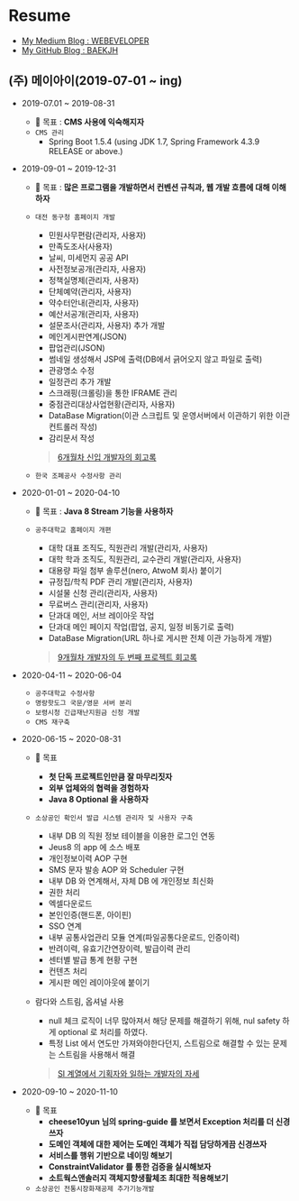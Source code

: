# Resume

- [My Medium Blog : WEBEVELOPER](https://medium.com/webeveloper)
- [My GitHub Blog : BAEKJH](https://baekjungho.github.io/)

## (주) 메이아이(2019-07-01 ~ ing)

- 2019-07.01 ~ 2019-08-31
  - 👊 목표 : __CMS 사용에 익숙해지자__
  - `CMS 관리`
    - Spring Boot 1.5.4 (using JDK 1.7, Spring Framework 4.3.9 RELEASE or above.)
  
- 2019-09-01 ~ 2019-12-31
  - 👊 목표 : __많은 프로그램을 개발하면서 컨벤션 규칙과, 웹 개발 흐름에 대해 이해하자__
  - `대전 동구청 홈페이지 개발`
    - 민원사무편람(관리자, 사용자)
    - 만족도조사(사용자)
    - 날씨, 미세먼지 공공 API
    - 사전정보공개(관리자, 사용자)
    - 정책실명제(관리자, 사용자)
    - 단체예약(관리자, 사용자)
    - 약수터안내(관리자, 사용자)
    - 예산서공개(관리자, 사용자)
    - 설문조사(관리자, 사용자) 추가 개발
    - 메인게시판연계(JSON)
    - 팝업관리(JSON)
    - 썸네일 생성해서 JSP에 출력(DB에서 긁어오지 않고 파일로 출력)
    - 관광명소 수정
    - 일정관리 추가 개발
    - 스크래핑(크롤링)을 통한 IFRAME 관리
    - 중점관리대상사업현황(관리자, 사용자)
    - DataBase Migration(이관 스크립트 및 운영서버에서 이관하기 위한 이관 컨트롤러 작성)
    - 감리문서 작성
    
    > [6개월차 신입 개발자의 회고록](https://medium.com/webeveloper/6%EA%B0%9C%EC%9B%94%EC%B0%A8-%EC%8B%A0%EC%9E%85-%EA%B0%9C%EB%B0%9C%EC%9E%90%EC%9D%98-2019%EB%85%84-%ED%9A%8C%EA%B3%A0%EB%A1%9D-8781a998e844)

  - `한국 조폐공사 수정사항 관리`

- 2020-01-01 ~ 2020-04-10
  - 👊 목표 : __Java 8 Stream 기능을 사용하자__
  - `공주대학교 홈페이지 개편`
    - 대학 대표 조직도, 직원관리 개발(관리자, 사용자)
    - 대학 학과 조직도, 직원관리, 교수관리 개발(관리자, 사용자)
    - 대용량 파일 첨부 솔루션(nero, AtwoM 회사) 붙이기
    - 규정집/학칙 PDF 관리 개발(관리자, 사용자)
    - 시설물 신청 관리(관리자, 사용자)
    - 무료버스 관리(관리자, 사용자)
    - 단과대 메인, 서브 레이아웃 작업
    - 단과대 메인 페이지 작업(팝업, 공지, 일정 비동기로 출력)
    - DataBase Migration(URL 하나로 게시판 전체 이관 가능하게 개발)
    
    > [9개월차 개발자의 두 번째 프로젝트 회고록](https://medium.com/webeveloper/9%EA%B0%9C%EC%9B%94-%EA%B0%9C%EB%B0%9C%EC%9E%90-%EB%91%90-%EB%B2%88%EC%A7%B8-%ED%94%84%EB%A1%9C%EC%A0%9D%ED%8A%B8%EB%A5%BC-%EB%A7%88%EC%B9%9C-%ED%9B%84-%EB%8A%90%EB%82%80-%EC%A0%90-c9978ee42070)
    
- 2020-04-11 ~ 2020-06-04
  - `공주대학교 수정사항`
  - `명랑핫도그 국문/영문 서버 분리`
  - `보령시청 긴급재난지원금 신청 개발`
  - `CMS 재구축`
  
- 2020-06-15 ~ 2020-08-31
  - 👊 목표 
    - __첫 단독 프로젝트인만큼 잘 마무리짓자__
    - __외부 업체와의 협력을 경험하자__
    - __Java 8 Optional 을 사용하자__
  - `소상공인 확인서 발급 시스템 관리자 및 사용자 구축`
    - 내부 DB 의 직원 정보 테이블을 이용한 로그인 연동
    - Jeus8 의 app 에 소스 배포
    - 개인정보이력 AOP 구현
    - SMS 문자 발송 AOP 와 Scheduler 구현
    - 내부 DB 와 연계해서, 자체 DB 에 개인정보 최신화
    - 권한 처리
    - 엑셀다운로드
    - 본인인증(핸드폰, 아이핀)
    - SSO 연계
    - 내부 공통사업관리 모듈 연계(파일공통다운로드, 인증이력)
    - 반려이력, 유효기간연장이력, 발급이력 관리
    - 센터별 발급 통계 현황 구현
    - 컨텐츠 처리
    - 게시판 메인 레이아웃에 붙이기
  - 람다와 스트림, 옵셔널 사용 
    - null 체크 로직이 너무 많아져서 해당 문제를 해결하기 위해, nul safety 하게 optional 로 처리를 하였다.
    - 특정 List 에서 연도만 가져와야한다던지, 스트림으로 해결할 수 있는 문제는 스트림을 사용해서 해결
    
    > [SI 계열에서 기획자와 일하는 개발자의 자세](https://medium.com/webeveloper/si-%EA%B3%84%EC%97%B4%EC%97%90%EC%84%9C-%EA%B8%B0%ED%9A%8D%EC%9E%90%EC%99%80-%EC%9D%BC%ED%95%98%EB%8A%94-%EA%B0%9C%EB%B0%9C%EC%9E%90%EC%9D%98-%EC%9E%90%EC%84%B8-b001389243a1)
    
- 2020-09-10 ~ 2020-11-10
  - 👊 목표
    - __cheese10yun 님의 spring-guide 를 보면서 Exception 처리를 더 신경쓰자__
    - __도메인 객체에 대한 제어는 도메인 객체가 직접 담당하게끔 신경쓰자__
    - __서비스를 행위 기반으로 네이밍 해보기__ 
    - __ConstraintValidator 를 통한 검증을 실시해보자__
    - __소트웍스앤솔러지 객체지향생활체조 최대한 적용해보기__ 
  - `소상공인 전통시장화재공제 추가기능개발`
